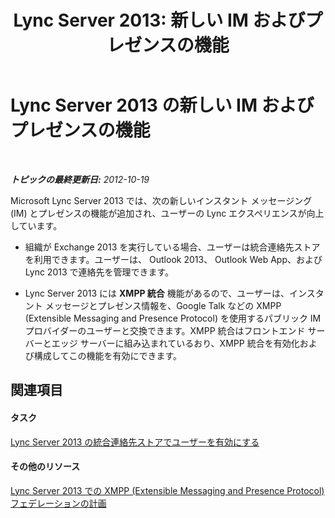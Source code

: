 ﻿---
title: 'Lync Server 2013: 新しい IM およびプレゼンスの機能'
TOCTitle: 新しい IM およびプレゼンスの機能
ms:assetid: dd54b9ef-37cb-4b8e-9067-9fb80b48b1b0
ms:mtpsurl: https://technet.microsoft.com/ja-jp/library/JJ205322(v=OCS.15)
ms:contentKeyID: 48273841
ms.date: 05/19/2016
mtps_version: v=OCS.15
ms.translationtype: HT
---

# Lync Server 2013 の新しい IM およびプレゼンスの機能

 

_**トピックの最終更新日:** 2012-10-19_

Microsoft Lync Server 2013 では、次の新しいインスタント メッセージング (IM) とプレゼンスの機能が追加され、ユーザーの Lync エクスペリエンスが向上しています。

  - 組織が Exchange 2013 を実行している場合、ユーザーは統合連絡先ストアを利用できます。ユーザーは、 Outlook 2013、 Outlook Web App、および Lync 2013 で連絡先を管理できます。

  - Lync Server 2013 には **XMPP 統合** 機能があるので、ユーザーは、インスタント メッセージとプレゼンス情報を、Google Talk などの XMPP (Extensible Messaging and Presence Protocol) を使用するパブリック IM プロバイダーのユーザーと交換できます。XMPP 統合はフロントエンド サーバーとエッジ サーバーに組み込まれているおり、XMPP 統合を有効化および構成してこの機能を有効にできます。

## 関連項目

#### タスク

[Lync Server 2013 の統合連絡先ストアでユーザーを有効にする](lync-server-2013-enable-users-for-unified-contact-store.md)  

#### その他のリソース

[Lync Server 2013 での XMPP (Extensible Messaging and Presence Protocol) フェデレーションの計画](lync-server-2013-planning-for-extensible-messaging-and-presence-protocol-xmpp-federation.md)

